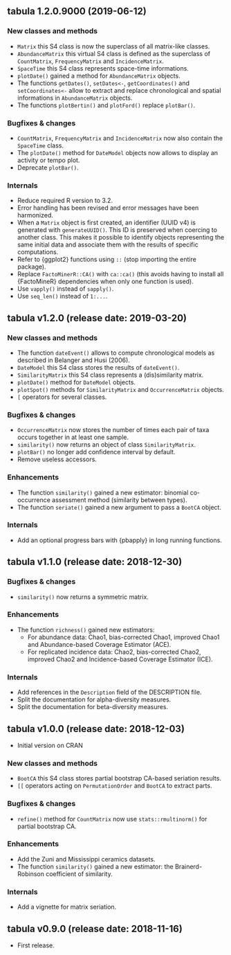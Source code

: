 




<!-- NEWS.md is generated from NEWS.Rmd. Please edit that file -->

## tabula 1.2.0.9000 (2019-06-12)

<!-- TODO: refine, plotDate, plotTime, test -->

### New classes and methods

  - `Matrix` this S4 class is now the superclass of all matrix-like
    classes.
  - `AbundanceMatrix` this virtual S4 class is defined as the superclass
    of `CountMatrix`, `FrequencyMatrix` and `IncidenceMatrix`.
  - `SpaceTime` this S4 class represents space-time informations.
  - `plotDate()` gained a method for `AbundanceMatrix` objects.
  - The functions `getDates()`, `setDates<-`, `getCoordinates()` and
    `setCoordinates<-` allow to extract and replace chronological and
    spatial informations in `AbundanceMatrix` objects.
  - The functions `plotBertin()` and `plotFord()` replace `plotBar()`.

### Bugfixes & changes

  - `CountMatrix`, `FrequencyMatrix` and `IncidenceMatrix` now also
    contain the `SpaceTime` class.
  - The `plotDate()` method for `DateModel` objects now allows to
    display an activity or tempo plot.
  - Deprecate `plotBar()`.

### Internals

  - Reduce required R version to 3.2.
  - Error handling has been revised and error messages have been
    harmonized.
  - When a `Matrix` object is first created, an identifier (UUID v4) is
    generated with `generateUUID()`. This ID is preserved when coercing
    to another class. This makes it possible to identify objects
    representing the same initial data and associate them with the
    results of specific computations.
  - Refer to {ggplot2} functions using `::` (stop importing the entire
    package).
  - Replace `FactoMinerR::CA()` with `ca::ca()` (this avoids having to
    install all {FactoMineR} dependencies when only one function is
    used).
  - Use `vapply()` instead of `sapply()`.
  - Use `seq_len()` instead of `1:...`.

## tabula v1.2.0 (release date: 2019-03-20)

### New classes and methods

  - The function `dateEvent()` allows to compute chronological models as
    described in Belanger and Husi (2006).
  - `DateModel` this S4 class stores the results of `dateEvent()`.
  - `SimilarityMatrix` this S4 class represents a (dis)similarity
    matrix.
  - `plotDate()` method for `DateModel` objects.
  - `plotSpot()` methods for `SimilarityMatrix` and `OccurrenceMatrix`
    objects.
  - `[` operators for several classes.

### Bugfixes & changes

  - `OccurrenceMatrix` now stores the number of times each pair of taxa
    occurs together in at least one sample.
  - `similarity()` now returns an object of class `SimilarityMatrix`.
  - `plotBar()` no longer add confidence interval by default.
  - Remove useless accessors.

### Enhancements

  - The function `similarity()` gained a new estimator: binomial
    co-occurrence assessment method (similarity between types).
  - The function `seriate()` gained a new argument to pass a `BootCA`
    object.

### Internals

  - Add an optional progress bars with {pbapply} in long running
    functions.

## tabula v1.1.0 (release date: 2018-12-30)

### Bugfixes & changes

  - `similarity()` now returns a symmetric matrix.

### Enhancements

  - The function `richness()` gained new estimators:
      - For abundance data: Chao1, bias-corrected Chao1, improved Chao1
        and Abundance-based Coverage Estimator (ACE).
      - For replicated incidence data: Chao2, bias-corrected Chao2,
        improved Chao2 and Incidence-based Coverage Estimator (ICE).

### Internals

  - Add references in the `Description` field of the DESCRIPTION file.
  - Split the documentation for alpha-diversity measures.
  - Split the documentation for beta-diversity measures.

## tabula v1.0.0 (release date: 2018-12-03)

  - Initial version on CRAN

### New classes and methods

  - `BootCA` this S4 class stores partial bootstrap CA-based seriation
    results.
  - `[[` operators acting on `PermutationOrder` and `BootCA` to extract
    parts.

### Bugfixes & changes

  - `refine()` method for `CountMatrix` now use `stats::rmultinorm()`
    for partial bootstrap CA.

### Enhancements

  - Add the Zuni and Mississippi ceramics datasets.
  - The function `similarity()` gained a new estimator: the
    Brainerd-Robinson coefficient of similarity.

### Internals

  - Add a vignette for matrix seriation.

## tabula v0.9.0 (release date: 2018-11-16)

  - First release.
